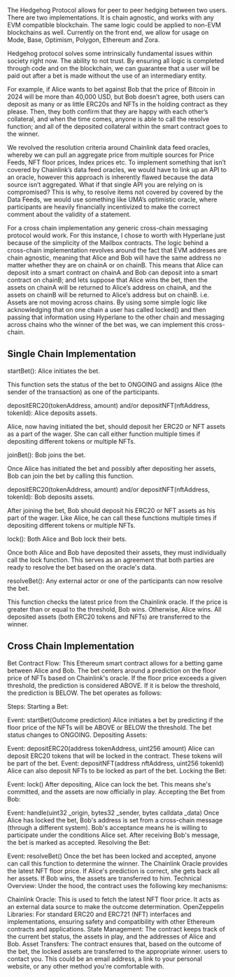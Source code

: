The Hedgehog Protocol allows for peer to peer hedging between two users. There are two implementations. It is chain agnostic, and works with any EVM compatible blockchain. The same logic could be applied to non-EVM blockchains as well. Currently on the front end, we allow for usage on Mode, Base, Optimism, Polygon, Ethereum and Zora. 

Hedgehog protocol solves some intrinsically fundamental issues within society right now. The ability to not trust. By ensuring all logic is completed through code and on the blockchain, we can guarantee that a user will be paid out after a bet is made without the use of an intermediary entity.

For example, if Alice wants to bet against Bob that the price of Bitcoin in 2024 will be more than 40,000 USD, but Bob doesn’t agree, both users can deposit as many or as little ERC20s and NFTs in the holding contract as they please. Then, they both confirm that they are happy with each other’s collateral, and when the time comes, anyone is able to call the resolve function; and all of the deposited collateral within the smart contract goes to the winner. 

We revolved the resolution criteria around Chainlink data feed oracles, whereby we can pull an aggregate price from multiple sources for Price Feeds, NFT floor prices, Index prices etc. To implement something that isn’t covered by Chainlink’s data feed oracles, we would have to link up an API to an oracle, however this approach is inherently flawed because the data source isn’t aggregated. What if that single API you are relying on is compromised? This is why, to resolve items not covered by covered by the Data Feeds, we would use something like UMA’s optimistic oracle, where participants are heavily financially incentivized to make the correct comment about the validity of a statement.

For a cross chain implementation any generic cross-chain messaging protocol would work. For this instance, I chose to worth with Hyperlane just because of the simplicity of the Mailbox contracts. The logic behind a cross-chain implementation revolves around the fact that EVM addreses are chain agnostic, meaning that Alice and Bob will have the same address no matter whether they are on chainA or on chainB. This means that Alice can deposit into a smart contract on chainA and Bob can deposit into a smart contract on chainB; and lets suppose that Alice wins the bet, then the assets on chainA will be returned to Alice’s address on chainA, and the assets on chainB will be returned to Alice’s address but on chainB. i.e. Assets are not moving across chains. By using some simple logic like acknowledging that on one chain a user has called locked() and then passing that information using Hyperlane to the other chain and messaging across chains who the winner of the bet was, we can implement this cross-chain.



## Single Chain Implementation

startBet(): Alice initiates the bet.

This function sets the status of the bet to ONGOING and assigns Alice (the sender of the transaction) as one of the participants.

depositERC20(tokenAddress, amount) and/or depositNFT(nftAddress, tokenId): Alice deposits assets.

Alice, now having initiated the bet, should deposit her ERC20 or NFT assets as a part of the wager. She can call either function multiple times if depositing different tokens or multiple NFTs.

joinBet(): Bob joins the bet.

Once Alice has initiated the bet and possibly after depositing her assets, Bob can join the bet by calling this function.

depositERC20(tokenAddress, amount) and/or depositNFT(nftAddress, tokenId): Bob deposits assets.

After joining the bet, Bob should deposit his ERC20 or NFT assets as his part of the wager. Like Alice, he can call these functions multiple times if depositing different tokens or multiple NFTs.

lock(): Both Alice and Bob lock their bets.

Once both Alice and Bob have deposited their assets, they must individually call the lock function. This serves as an agreement that both parties are ready to resolve the bet based on the oracle's data.

resolveBet(): Any external actor or one of the participants can now resolve the bet.

This function checks the latest price from the Chainlink oracle. If the price is greater than or equal to the threshold, Bob wins. Otherwise, Alice wins. All deposited assets (both ERC20 tokens and NFTs) are transferred to the winner.

## Cross Chain Implementation

Bet Contract Flow:
This Ethereum smart contract allows for a betting game between Alice and Bob. The bet centers around a prediction on the floor price of NFTs based on Chainlink's oracle. If the floor price exceeds a given threshold, the prediction is considered ABOVE. If it is below the threshold, the prediction is BELOW. The bet operates as follows:

Steps:
Starting a Bet:

Event: startBet(Outcome prediction)
Alice initiates a bet by predicting if the floor price of the NFTs will be ABOVE or BELOW the threshold.
The bet status changes to ONGOING.
Depositing Assets:

Event: depositERC20(address tokenAddress, uint256 amount)
Alice can deposit ERC20 tokens that will be locked in the contract. These tokens will be part of the bet.
Event: depositNFT(address nftAddress, uint256 tokenId)
Alice can also deposit NFTs to be locked as part of the bet.
Locking the Bet:

Event: lock()
After depositing, Alice can lock the bet. This means she's committed, and the assets are now officially in play.
Accepting the Bet from Bob:

Event: handle(uint32 _origin, bytes32 _sender, bytes calldata _data)
Once Alice has locked the bet, Bob's address is set from a cross-chain message (through a different system). Bob's acceptance means he is willing to participate under the conditions Alice set.
After receiving Bob's message, the bet is marked as accepted.
Resolving the Bet:

Event: resolveBet()
Once the bet has been locked and accepted, anyone can call this function to determine the winner.
The Chainlink Oracle provides the latest NFT floor price.
If Alice's prediction is correct, she gets back all her assets. If Bob wins, the assets are transferred to him.
Technical Overview:
Under the hood, the contract uses the following key mechanisms:

Chainlink Oracle: This is used to fetch the latest NFT floor price. It acts as an external data source to make the outcome determination.
OpenZeppelin Libraries: For standard ERC20 and ERC721 (NFT) interfaces and implementations, ensuring safety and compatibility with other Ethereum contracts and applications.
State Management: The contract keeps track of the current bet status, the assets in play, and the addresses of Alice and Bob.
Asset Transfers: The contract ensures that, based on the outcome of the bet, the locked assets are transferred to the appropriate winner.
 users to contact you. This could be an email address, a link to your personal website, or any other method you're comfortable with.
